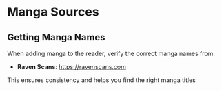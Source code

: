 # Manga Sources

## Getting Manga Names

When adding manga to the reader, verify the correct manga names from:
- **Raven Scans**: https://ravenscans.com

This ensures consistency and helps you find the right manga titles


